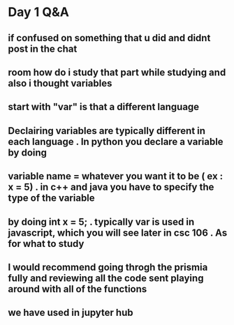 # Day 1 Q&A

## if confused on something that u did and didnt post in the chat 
## room how do i study that part while studying and also i thought variables 
## start with "var" is that a different language 

## Declairing variables are typically different in each language . In python you declare a variable by doing 
## variable name = whatever you want it to be ( ex : x = 5)  . in c++ and java you have to specify the type of the variable
## by doing int x = 5; . typically var is used in javascript, which you will see later in csc 106 . As for what to study 
## I would recommend going throgh the prismia fully and reviewing all the code sent playing around with all of the functions
## we have used in jupyter hub 
